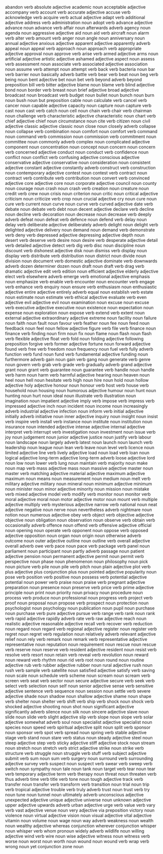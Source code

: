 abandon verb
absolute adjective
academic noun
acceptable adjective
accompany verb
account verb
accurate adjective
accuse verb
acknowledge verb
acquire verb
actual adjective
adapt verb
additional adjective
address verb
administration noun
adopt verb
advance adjective
advance noun
advance verb
affair noun
afterwards adverb
agency noun
agenda noun
aggressive adjective
aid noun
aid verb
aircraft noun
alarm verb
alter verb
amount verb
anger noun
angle noun
anniversary noun
annual adjective
anxious adjective
apparent adjective
apparently adverb
appeal noun
appeal verb
approach noun
approach verb
appropriate adjective
approval noun
approve verb
arise verb
armed adjective
arms noun
artificial adjective
artistic adjective
ashamed adjective
aspect noun
assess verb
assessment noun
associate verb
associated adjective
association noun
assume verb
attempt noun
attempt verb
back verb
bacteria noun
bar verb
barrier noun
basically adverb
battle verb
bear verb
beat noun
beg verb
being noun
bent adjective
bet noun
bet verb
beyond adverb
beyond preposition
bill verb
bitter adjective
blame noun
blame verb
blind adjective
bond noun
border verb
breast noun
brief adjective
broad adjective
broadcast noun
broadcast verb
budget noun
bullet noun
bunch noun
burn noun
bush noun
but preposition
cable noun
calculate verb
cancel verb
cancer noun
capable adjective
capacity noun
capture noun
capture verb
cast noun
cast verb
catch noun
cell noun
chain verb
chair verb
chairman noun
challenge verb
characteristic adjective
characteristic noun
chart verb
chief adjective
chief noun
circumstance noun
cite verb
citizen noun
civil adjective
classic adjective
classic noun
close noun
closely adverb
collapse noun
collapse verb
combination noun
comfort noun
comfort verb
command noun
command verb
commission noun
commission verb
commitment noun
committee noun
commonly adverb
complex noun
complicated adjective
component noun
concentration noun
concept noun
concern noun
concern verb
concerned adjective
conduct noun
conduct verb
confidence noun
conflict noun
conflict verb
confusing adjective
conscious adjective
conservative adjective
conservative noun
consideration noun
consistent adjective
constant adjective
constantly adverb
construct verb
construction noun
contemporary adjective
contest noun
contest verb
contract noun
contract verb
contribute verb
contribution noun
convert verb
convinced adjective
core adjective
core noun
corporate adjective
council noun
county noun
courage noun
crash noun
crash verb
creation noun
creature noun
credit verb
crew noun
crisis noun
criterion noun
critic noun
critical adjective
criticism noun
criticize verb
crop noun
crucial adjective
cry noun
cure noun
cure verb
current noun
curve noun
curve verb
curved adjective
date verb
debate noun
debate verb
debt noun
decent adjective
declare verb
decline noun
decline verb
decoration noun
decrease noun
decrease verb
deeply adverb
defeat noun
defeat verb
defence noun
defend verb
delay noun
delay verb
deliberate adjective
deliberately adverb
delight noun
delight verb
delighted adjective
delivery noun
demand noun
demand verb
demonstrate verb
deny verb
depressed adjective
depressing adjective
depth noun
desert verb
deserve verb
desire noun
desire verb
desperate adjective
detail verb
detailed adjective
detect verb
dig verb
disc noun
discipline noun
discount verb
dishonest adjective
disk noun
dismiss verb
display noun
display verb
distribute verb
distribution noun
district noun
divide noun
division noun
document verb
domestic adjective
dominate verb
downwards adverb
dozen determiner
dozen noun
draft noun
draft verb
drag verb
dramatic adjective
edit verb
edition noun
efficient adjective
elderly adjective
elect verb
elsewhere adverb
emerge verb
emotional adjective
emphasis noun
emphasize verb
enable verb
encounter noun
encounter verb
engage verb
enhance verb
enquiry noun
ensure verb
enthusiasm noun
enthusiastic adjective
entire adjective
entirely adverb
equal noun
establish verb
estate noun
estimate noun
estimate verb
ethical adjective
evaluate verb
even adjective
evil adjective
evil noun
examination noun
excuse noun
excuse verb
executive adjective
executive noun
existence noun
expectation noun
expense noun
exploration noun
expose verb
extend verb
extent noun
external adjective
extraordinary adjective
extreme noun
facility noun
failure noun
faith noun
fault noun
favour verb
feather noun
fee noun
feed noun
feedback noun
feel noun
fellow adjective
figure verb
file verb
finance noun
finance verb
finding noun
firm noun
fix noun
flame noun
flash noun
flash verb
flexible adjective
float verb
fold noun
folding adjective
following preposition
forgive verb
former adjective
fortune noun
forward adjective
found verb
free verb
freedom noun
frequency noun
fuel verb
fully adverb
function verb
fund noun
fund verb
fundamental adjective
funding noun
furthermore adverb
gain noun
gain verb
gang noun
generate verb
genre noun
govern verb
grab verb
grade verb
gradually adverb
grand adjective
grant noun
grant verb
guarantee noun
guarantee verb
handle noun
handle verb
harm noun
harm verb
harmful adjective
hearing noun
heaven noun
heel noun
hell noun
hesitate verb
high noun
hire noun
hold noun
hollow adjective
holy adjective
honour noun
honour verb
host verb
house verb
household noun
housing noun
humorous adjective
humour noun
hunt noun
hunting noun
hurt noun
ideal noun
illustrate verb
illustration noun
imagination noun
impatient adjective
imply verb
impose verb
impress verb
impressed adjective
inch noun
incident noun
income noun
increasingly adverb
industrial adjective
infection noun
inform verb
initial adjective
initially adverb
initiative noun
inner adjective
inquiry noun
insight noun
insist verb
inspire verb
install verb
instance noun
institute noun
institution noun
insurance noun
intended adjective
intense adjective
internal adjective
interpret verb
interrupt verb
investigation noun
investment noun
issue verb
joy noun
judgement noun
junior adjective
justice noun
justify verb
labour noun
landscape noun
largely adverb
latest noun
launch noun
launch verb
leadership noun
league noun
lean verb
leave noun
level verb
licence noun
limited adjective
line verb
lively adjective
load noun
load verb
loan noun
logical adjective
long-term adjective
long-term adverb
loose adjective
lord noun
low noun
lower verb
lung noun
maintain verb
majority noun
make noun
map verb
mass adjective
mass noun
massive adjective
master noun
master verb
matching adjective
material adjective
maximum adjective
maximum noun
means noun
measurement noun
medium noun
melt verb
military adjective
military noun
mineral noun
minimum adjective
minimum noun
minister noun
minor adjective
minority noun
mission noun
mistake verb
mixed adjective
model verb
modify verb
monitor noun
monitor verb
moral adjective
moral noun
motor adjective
motor noun
mount verb
multiple adjective
multiply verb
mysterious adjective
narrow verb
national noun
neat adjective
negative noun
nerve noun
nevertheless adverb
nightmare noun
notion noun
numerous adjective
obey verb
object verb
objective adjective
objective noun
obligation noun
observation noun
observe verb
obtain verb
occasionally adverb
offence noun
offend verb
offensive adjective
official noun
opening noun
operate verb
opponent noun
oppose verb
opposed adjective
opposition noun
organ noun
origin noun
otherwise adverb
outcome noun
outer adjective
outline noun
outline verb
overall adjective
overall adverb
owe verb
pace noun
pace verb
package verb
panel noun
parliament noun
participant noun
partly adverb
passage noun
patient adjective
pension noun
permanent adjective
permit noun
permit verb
perspective noun
phase noun
phenomenon noun
philosophy noun
pick noun
picture verb
pile noun
pile verb
pitch noun
plain adjective
plot verb
plus adjective
plus conjunction
plus noun
pointed adjective
popularity noun
pose verb
position verb
positive noun
possess verb
potential adjective
potential noun
power verb
praise noun
praise verb
pregnant adjective
preparation noun
presence noun
preserve verb
price verb
prime adjective
principle noun
print noun
priority noun
privacy noun
procedure noun
process verb
produce noun
professional noun
progress verb
project verb
proof noun
proposal noun
propose verb
prospect noun
protection noun
psychologist noun
psychology noun
publication noun
pupil noun
purchase noun
purchase verb
pure adjective
pursue verb
range verb
rank noun
rank verb
rapid adjective
rapidly adverb
rate verb
raw adjective
reach noun
realistic adjective
reasonable adjective
recall verb
recover verb
reduction noun
regard noun
regard verb
regional adjective
register noun
register verb
regret noun
regret verb
regulation noun
relatively adverb
relevant adjective
relief noun
rely verb
remark noun
remark verb
representative adjective
representative noun
reputation noun
requirement noun
rescue noun
rescue verb
reserve noun
reserve verb
resident adjective
resident noun
resist verb
resolve verb
resort noun
retain verb
reveal verb
revolution noun
reward noun
reward verb
rhythm noun
rid verb
root noun
round noun
routine adjective
rub verb
rubber adjective
rubber noun
rural adjective
rush noun
rush verb
sample verb
satellite noun
satisfied adjective
satisfy verb
saving noun
scale noun
schedule verb
scheme noun
scream noun
scream verb
screen verb
seat verb
sector noun
secure adjective
secure verb
seek verb
select verb
selection noun
self noun
senior adjective
sense verb
sensitive adjective
sentence verb
sequence noun
session noun
settle verb
severe adjective
shade noun
shadow noun
shallow adjective
shame noun
shape verb
shelter noun
shelter verb
shift verb
ship verb
shock noun
shock verb
shocked adjective
shooting noun
shot noun
significant adjective
significantly adverb
silence noun
silk noun
sincere adjective
slave noun
slide noun
slide verb
slight adjective
slip verb
slope noun
slope verb
solar adjective
somewhat adverb
soul noun
specialist adjective
specialist noun
species noun
speed verb
spiritual adjective
split noun
split verb
sponsor noun
sponsor verb
spot verb
spread noun
spring verb
stable adjective
stage verb
stand noun
stare verb
status noun
steady adjective
steel noun
steep adjective
step verb
sticky adjective
stiff adjective
stock noun
stream noun
stretch noun
stretch verb
strict adjective
strike noun
strike verb
structure verb
struggle noun
struggle verb
stuff verb
subject adjective
submit verb
sum noun
sum verb
surgery noun
surround verb
surrounding adjective
survey verb
suspect noun
suspect verb
swear verb
sweep verb
switch noun
sympathy noun
tale noun
tank noun
target verb
tear noun
tear verb
temporary adjective
term verb
therapy noun
threat noun
threaten verb
thus adverb
time verb
title verb
tone noun
tough adjective
track verb
transfer noun
transfer verb
transform verb
transition noun
trial noun
trip verb
tropical adjective
trouble verb
truly adverb
trust noun
trust verb
try noun
tune noun
tunnel noun
ultimately adverb
unconscious adjective
unexpected adjective
unique adjective
universe noun
unknown adjective
upper adjective
upwards adverb
urban adjective
urge verb
value verb
vary verb
vast adjective
venue noun
very adjective
via preposition
victory noun
violence noun
virtual adjective
vision noun
visual adjective
vital adjective
vitamin noun
volume noun
wage noun
way adverb
weakness noun
wealth noun
wealthy adjective
whereas conjunction
wherever conjunction
whisper noun
whisper verb
whom pronoun
widely adverb
wildlife noun
willing adjective
wind verb
wire noun
wise adjective
witness noun
witness verb
worse noun
worst noun
worth noun
wound noun
wound verb
wrap verb
wrong noun
yet conjunction
zone noun